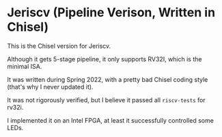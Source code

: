 # Jeriscv (Pipeline Verison, Written in Chisel)

This is the Chisel version for Jeriscv.

Although it gets 5-stage pipeline, it only supports RV32I, which is the minimal ISA.

It was written during Spring 2022, with a pretty bad Chisel coding style (that's why I never updated it).

It was not rigorously verified, but I believe it passed all `riscv-tests` for rv32i.

I implemented it on an Intel FPGA, at least it successfully controlled some LEDs.